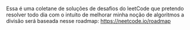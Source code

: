Essa é uma coletane de soluções de desafios do leetCode que pretendo resolver todo dia
com o intuito de melhorar minha noção de algoritmos
a divisão será baseada nesse roadmap: https://neetcode.io/roadmap

